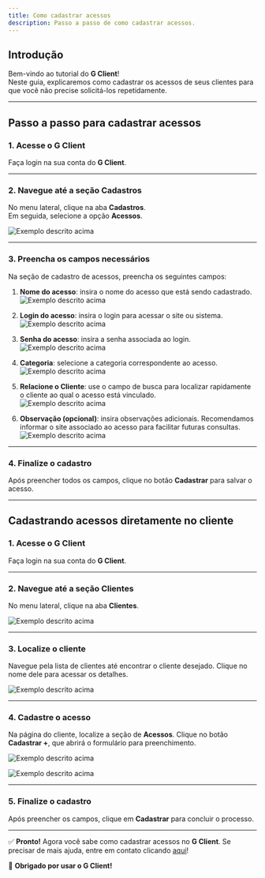 ```yaml
---
title: Como cadastrar acessos
description: Passo a passo de como cadastrar acessos.
---
```


## Introdução

Bem-vindo ao tutorial do **G Client**!  
Neste guia, explicaremos como cadastrar os acessos de seus clientes para que você não precise solicitá-los repetidamente.

---

## Passo a passo para cadastrar acessos

### 1. Acesse o G Client

Faça login na sua conta do **G Client**.

---

### 2. Navegue até a seção **Cadastros**

No menu lateral, clique na aba **Cadastros**.  
Em seguida, selecione a opção **Acessos**.

![Exemplo descrito acima](./img/register-accesses/example-01.png)

---

### 3. Preencha os campos necessários

Na seção de cadastro de acessos, preencha os seguintes campos:

1. **Nome do acesso**: insira o nome do acesso que está sendo cadastrado.  
   ![Exemplo descrito acima](./img/register-accesses/example-02.png)

2. **Login do acesso**: insira o login para acessar o site ou sistema.  
   ![Exemplo descrito acima](./img/register-accesses/example-03.png)

3. **Senha do acesso**: insira a senha associada ao login.  
   ![Exemplo descrito acima](./img/register-accesses/example-04.png)

4. **Categoria**: selecione a categoria correspondente ao acesso.  
   ![Exemplo descrito acima](./img/register-accesses/example-05.png)

5. **Relacione o Cliente**: use o campo de busca para localizar rapidamente o cliente ao qual o acesso está vinculado.  
   ![Exemplo descrito acima](./img/register-accesses/example-06.png)

6. **Observação (opcional)**: insira observações adicionais. Recomendamos informar o site associado ao acesso para facilitar futuras consultas.  
   ![Exemplo descrito acima](./img/register-accesses/example-07.png)

---

### 4. Finalize o cadastro

Após preencher todos os campos, clique no botão **Cadastrar** para salvar o acesso.

---

## Cadastrando acessos diretamente no cliente

### 1. Acesse o G Client

Faça login na sua conta do **G Client**.

---

### 2. Navegue até a seção **Clientes**

No menu lateral, clique na aba **Clientes**.

![Exemplo descrito acima](./img/register-accesses/example-08.png)

---

### 3. Localize o cliente

Navegue pela lista de clientes até encontrar o cliente desejado. Clique no nome dele para acessar os detalhes.

![Exemplo descrito acima](./img/register-accesses/example-09.png)

---

### 4. Cadastre o acesso

Na página do cliente, localize a seção de **Acessos**. Clique no botão **Cadastrar +**, que abrirá o formulário para preenchimento.

![Exemplo descrito acima](./img/register-accesses/example-10.png)

![Exemplo descrito acima](./img/register-accesses/example-11.png)

---

### 5. Finalize o cadastro

Após preencher os campos, clique em **Cadastrar** para concluir o processo.

---

✅ **Pronto!** Agora você sabe como cadastrar acessos no **G Client**. Se precisar de mais ajuda, entre em contato clicando [aqui](https://api.whatsapp.com/send?phone=5544997046569&text=Preciso%20de%20ajuda%20sobre%20um%20tutorial)!

🎉 **Obrigado por usar o G Client!**
